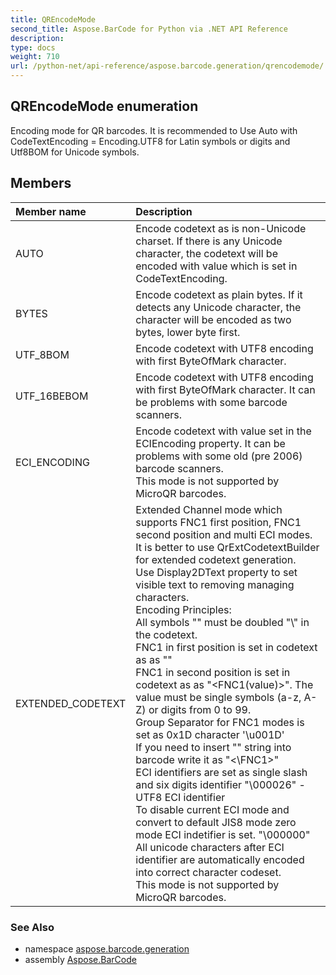 ```yaml
---
title: QREncodeMode
second_title: Aspose.BarCode for Python via .NET API Reference
description: 
type: docs
weight: 710
url: /python-net/api-reference/aspose.barcode.generation/qrencodemode/
---
```


## QREncodeMode enumeration

Encoding mode for QR barcodes. It is recommended to Use Auto with CodeTextEncoding = Encoding.UTF8 for Latin symbols or digits and Utf8BOM for Unicode symbols.

## Members
| Member name | Description |
| :- | :- |
|AUTO|Encode codetext as is non-Unicode charset. If there is any Unicode character, the codetext will be encoded with value which is set in CodeTextEncoding.|
|BYTES|Encode codetext as plain bytes. If it detects any Unicode character, the character will be encoded as two bytes, lower byte first.|
|UTF_8BOM|Encode codetext with UTF8 encoding with first ByteOfMark character.|
|UTF_16BEBOM|Encode codetext with UTF8 encoding with first ByteOfMark character. It can be problems with some barcode scanners.|
|ECI_ENCODING|Encode codetext with value set in the ECIEncoding property. It can be problems with some old (pre 2006) barcode scanners.<br/>            This mode is not supported by MicroQR barcodes.|
|EXTENDED_CODETEXT|Extended Channel mode which supports FNC1 first position, FNC1 second position and multi ECI modes.<br/>        It is better to use QrExtCodetextBuilder for extended codetext generation.<br/>        Use Display2DText property to set visible text to removing managing characters.<br/>        Encoding Principles:<br/>        All symbols "\" must be doubled "\\" in the codetext.<br/>        FNC1 in first position is set in codetext as as "<FNC1>"<br/>        FNC1 in second position is set in codetext as as "<FNC1(value)>". The value must be single symbols (a-z, A-Z) or digits from 0 to 99.<br/>        Group Separator for FNC1 modes is set as 0x1D character '\\u001D' <br/>        If you need to insert "<FNC1>" string into barcode write it as "<\FNC1>" <br/>        ECI identifiers are set as single slash and six digits identifier "\000026" - UTF8 ECI identifier<br/>        To disable current ECI mode and convert to default JIS8 mode zero mode ECI indetifier is set. "\000000"<br/>        All unicode characters after ECI identifier are automatically encoded into correct character codeset.<br/>        This mode is not supported by MicroQR barcodes.|

### See Also

* namespace [aspose.barcode.generation](/barcode/python-net/api-reference/aspose.barcode.generation/)
* assembly [Aspose.BarCode](/barcode/python-net/api-reference/)

